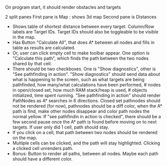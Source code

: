 On program start, it should render obstacles and targets

2 split panes
First pane is Map : shows 3d map
Second pane is Distances
- Shows table of shortest distance between every target. Column/Row labels are Target IDs. Target IDs should also be toggleable to be visible in the map.
- Has Button "Calculate All", that does A* between all nodes and fills in table as results are calculated.
- Or, user can click empty cell to make toolbar appear. One option is "Calculate this path", which finds the path between the two nodes shared by that cell.
- There should be two checkboxes. One is "Show diagnostics", other is "See pathfinding in action". "Show diagnostics" should send data about what is happening to the screen, such as what targets are being pathfinded, how many/what calculations have been performed, # nodes in open/closed set, how much RAM stack/heap is used, # objects initialized, time spent running. "See pathfinding in action" should render PathNodes as A* searches in 6 directions. Closed set pathnodes should not be rendered (for now), pathnodes should be a diff color, when the A* path is find, make other nodes disappear and color path nodes the normal yellow. If "see pathfindin in action is checked", there should be a few second pause once the A* path is found before moving on to next targets. If user only did 1 cell, path should stay.
- If you click on a cell, that path between two nodes should be rendered on the map.
- Multiple cells can be clicked, and the path will stay highlighted. Clicking a clicked cell unrenders path.
- Bonus: Button to render all paths, between all nodes. Maybe each path should have a different color.